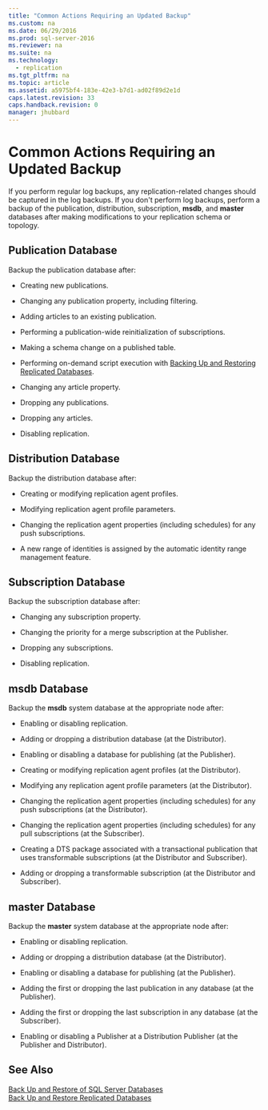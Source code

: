 ```yaml
---
title: "Common Actions Requiring an Updated Backup"
ms.custom: na
ms.date: 06/29/2016
ms.prod: sql-server-2016
ms.reviewer: na
ms.suite: na
ms.technology: 
  - replication
ms.tgt_pltfrm: na
ms.topic: article
ms.assetid: a5975bf4-183e-42e3-b7d1-ad02f89d2e1d
caps.latest.revision: 33
caps.handback.revision: 0
manager: jhubbard
---
```

# Common Actions Requiring an Updated Backup
If you perform regular log backups, any replication-related changes should be captured in the log backups. If you don't perform log backups, perform a backup of the publication, distribution, subscription, **msdb**, and **master** databases after making modifications to your replication schema or topology.  
  
## Publication Database  
 Backup the publication database after:  
  
-   Creating new publications.  
  
-   Changing any publication property, including filtering.  
  
-   Adding articles to an existing publication.  
  
-   Performing a publication-wide reinitialization of subscriptions.  
  
-   Making a schema change on a published table.  
  
-   Performing on-demand script execution with [Backing Up and Restoring Replicated Databases](assetId:///1627db41-6a80-45b6-b0b9-c0b7f9a1c886).  
  
-   Changing any article property.  
  
-   Dropping any publications.  
  
-   Dropping any articles.  
  
-   Disabling replication.  
  
## Distribution Database  
 Backup the distribution database after:  
  
-   Creating or modifying replication agent profiles.  
  
-   Modifying replication agent profile parameters.  
  
-   Changing the replication agent properties (including schedules) for any push subscriptions.  
  
-   A new range of identities is assigned by the automatic identity range management feature.  
  
## Subscription Database  
 Backup the subscription database after:  
  
-   Changing any subscription property.  
  
-   Changing the priority for a merge subscription at the Publisher.  
  
-   Dropping any subscriptions.  
  
-   Disabling replication.  
  
## msdb Database  
 Backup the **msdb** system database at the appropriate node after:  
  
-   Enabling or disabling replication.  
  
-   Adding or dropping a distribution database (at the Distributor).  
  
-   Enabling or disabling a database for publishing (at the Publisher).  
  
-   Creating or modifying replication agent profiles (at the Distributor).  
  
-   Modifying any replication agent profile parameters (at the Distributor).  
  
-   Changing the replication agent properties (including schedules) for any push subscriptions (at the Distributor).  
  
-   Changing the replication agent properties (including schedules) for any pull subscriptions (at the Subscriber).  
  
-   Creating a DTS package associated with a transactional publication that uses transformable subscriptions (at the Distributor and Subscriber).  
  
-   Adding or dropping a transformable subscription (at the Distributor and Subscriber).  
  
## master Database  
 Backup the **master** system database at the appropriate node after:  
  
-   Enabling or disabling replication.  
  
-   Adding or dropping a distribution database (at the Distributor).  
  
-   Enabling or disabling a database for publishing (at the Publisher).  
  
-   Adding the first or dropping the last publication in any database (at the Publisher).  
  
-   Adding the first or dropping the last subscription in any database (at the Subscriber).  
  
-   Enabling or disabling a Publisher at a Distribution Publisher (at the Publisher and Distributor).  
  
## See Also  
 [Back Up and Restore of SQL Server Databases](../../Topics/TopicNameNotContainA/Back-Up-and-Restore-of-SQL-Server-Databases.md)   
 [Back Up and Restore Replicated Databases](../../Topics/TopicNameNotContainA/Back-Up-and-Restore-Replicated-Databases.md)